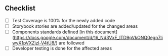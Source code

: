 ## Checklist

- [ ] Test Coverage is 100% for the newly added code
- [ ] Storybook stories are added/updated for the changed areas
- [ ] Components standards defined [in this document] (https://docs.google.com/document/d/16_Nd3VxE_lTD9pVkONQ0egn7IiwyX1pVXZjzl-V4tU8/) are followed
- [ ] Developer testing is done for the affected areas
